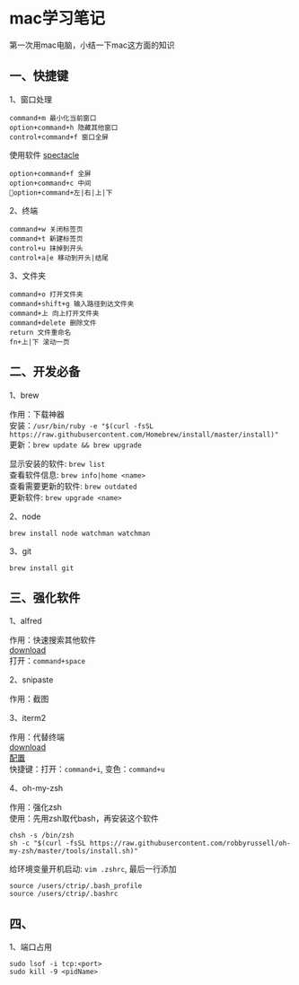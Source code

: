 <!-- 2018/7/9 -->

# mac学习笔记

第一次用mac电脑，小结一下mac这方面的知识

## 一、快捷键

1、窗口处理

```shell
command+m 最小化当前窗口
option+command+h 隐藏其他窗口
control+command+f 窗口全屏
```

使用软件 [spectacle](https://www.spectacleapp.com/)

```shell
option+command+f 全屏
option+command+c 中间
option+command+左|右|上|下
```

2、终端

```shell
command+w 关闭标签页
command+t 新建标签页
control+u 抹掉到开头
control+a|e 移动到开头|结尾
```

3、文件夹

```shell
command+o 打开文件夹
command+shift+g 输入路径到达文件夹
command+上 向上打开文件夹
command+delete 删除文件
return 文件重命名
fn+上|下 滚动一页
```

## 二、开发必备

1、brew

作用：下载神器  
安装：`/usr/bin/ruby -e "$(curl -fsSL https://raw.githubusercontent.com/Homebrew/install/master/install)"`  
更新：`brew update && brew upgrade`

显示安装的软件: `brew list`  
查看软件信息: `brew info|home <name>`  
查看需要更新的软件: `brew outdated`  
更新软件: `brew upgrade <name>`  

2、node

`brew install node watchman watchman`

3、git

`brew install git`

## 三、强化软件

1、alfred

作用：快速搜索其他软件  
[download](https://www.alfredapp.com/)  
打开：`command+space`

2、snipaste

作用：截图

3、iterm2

作用：代替终端  
[download](https://www.iterm2.com/)  
[配置](http://huang-jerryc.com/2016/08/11/%E6%89%93%E9%80%A0%E9%AB%98%E6%95%88%E4%B8%AA%E6%80%A7Terminal%EF%BC%88%E4%B8%80%EF%BC%89%E4%B9%8B%20iTerm/)  
快捷键：打开：`command+i`, 变色：`command+u`

4、oh-my-zsh

作用：强化zsh  
使用：先用zsh取代bash，再安装这个软件  

```shell
chsh -s /bin/zsh  
sh -c "$(curl -fsSL https://raw.githubusercontent.com/robbyrussell/oh-my-zsh/master/tools/install.sh)"
```

给环境变量开机启动: `vim .zshrc`, 最后一行添加

```shell
source /users/ctrip/.bash_profile
source /users/ctrip/.bashrc
```

## 四、

1、端口占用

```shell
sudo lsof -i tcp:<port>
sudo kill -9 <pidName>
```
